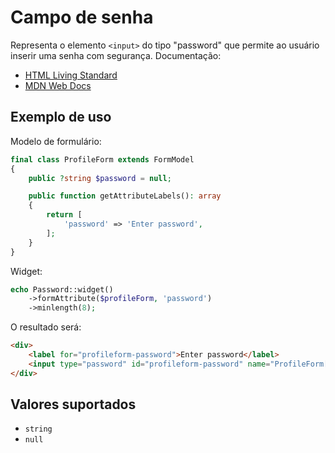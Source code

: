 # Campo de senha

Representa o elemento `<input>` do tipo "password" que permite ao usuário inserir uma senha com segurança. Documentação:

- [HTML Living Standard](https://html.spec.whatwg.org/multipage/input.html#password-state-(type=password))
- [MDN Web Docs](https://developer.mozilla.org/docs/Web/HTML/Element/input/password)

## Exemplo de uso

Modelo de formulário:

```php
final class ProfileForm extends FormModel
{
    public ?string $password = null;

    public function getAttributeLabels(): array
    {
        return [
            'password' => 'Enter password',
        ];
    }
}
```

Widget:

```php
echo Password::widget()
    ->formAttribute($profileForm, 'password')
    ->minlength(8);
```

O resultado será:

```html
<div>
    <label for="profileform-password">Enter password</label>
    <input type="password" id="profileform-password" name="ProfileForm[password]" minlength="8">
</div>
```

## Valores suportados

- `string`
- `null`
